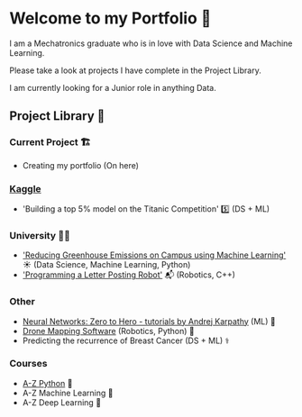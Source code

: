 # Welcome to my Portfolio 👋

I am a Mechatronics graduate who is in love with Data Science and Machine Learning.

Please take a look at projects I have complete in the Project Library.

I am currently looking for a Junior role in anything Data.

## Project Library 📖
### Current Project 🏗️
  - Creating my portfolio (On here)
    
### [Kaggle](https://www.kaggle.com/benedictdraperturner)
  - 'Building a top 5% model on the Titanic Competition' 5️⃣ (DS + ML)
    
### University 👨‍🎓
- ['Reducing Greenhouse Emissions on Campus using Machine Learning'](https://github.com/Khrig/Emissions_Project/tree/main/Ben) ☀️ (Data Science, Machine Learning, Python)
- ['Programming a Letter Posting Robot'](https://github.com/D-T-12/Robot-Project-2019) 📬 (Robotics, C++)
    
### Other
  - [Neural Networks: Zero to Hero - tutorials by Andrej Karpathy](https://github.com/D-T-12/NNs-Zero-to-Hero) (ML) 🙏
  - [Drone Mapping Software](https://github.com/D-T-12/Drone-Mapping) (Robotics, Python) 🚁
  - Predicting the recurrence of Breast Cancer (DS + ML) ⚕️

### Courses
  - [A-Z Python](https://github.com/D-T-12/Udemy-Python) 🐍
  - A-Z Machine Learning 🤖
  - A-Z Deep Learning 🧠

